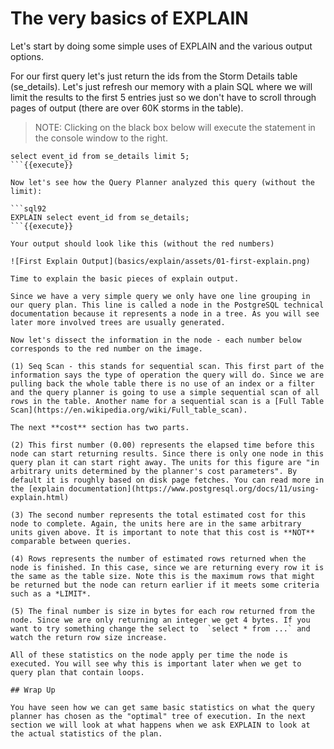 # The very basics of EXPLAIN

Let's start by doing some simple uses of EXPLAIN and the various output options.

For our first query let's just return the ids from the Storm Details table (se_details). Let's just refresh our memory with a plain SQL where we will limit the results to the first 5 entries just so we don't have to scroll through pages of output (there are over 60K storms in the table).
> NOTE: Clicking on the black box below will execute the statement in the console window to the right.


```sql92 
select event_id from se_details limit 5;
```{{execute}} 

Now let's see how the Query Planner analyzed this query (without the limit):

```sql92
EXPLAIN select event_id from se_details;
```{{execute}}

Your output should look like this (without the red numbers)

![First Explain Output](basics/explain/assets/01-first-explain.png)

Time to explain the basic pieces of explain output. 

Since we have a very simple query we only have one line grouping in our query plan. This line is called a node in the PostgreSQL technical documentation because it represents a node in a tree. As you will see later more involved trees are usually generated. 
  
Now let's dissect the information in the node - each number below corresponds to the red number on the image. 

(1) Seq Scan - this stands for sequential scan. This first part of the information says the type of operation the query will do. Since we are pulling back the whole table there is no use of an index or a filter and the query planner is going to use a simple sequential scan of all rows in the table. Another name for a sequential scan is a [Full Table Scan](https://en.wikipedia.org/wiki/Full_table_scan).

The next **cost** section has two parts.  

(2) This first number (0.00) represents the elapsed time before this node can start returning results. Since there is only one node in this query plan it can start right away. The units for this figure are "in arbitrary units determined by the planner's cost parameters". By default it is roughly based on disk page fetches. You can read more in the [explain documentation](https://www.postgresql.org/docs/11/using-explain.html) 

(3) The second number represents the total estimated cost for this node to complete. Again, the units here are in the same arbitrary units given above. It is important to note that this cost is **NOT** comparable between queries.   

(4) Rows represents the number of estimated rows returned when the node is finished. In this case, since we are returning every row it is the same as the table size. Note this is the maximum rows that might be returned but the node can return earlier if it meets some criteria such as a *LIMIT*.

(5) The final number is size in bytes for each row returned from the node. Since we are only returning an integer we get 4 bytes. If you want to try something change the select to  `select * from ...` and watch the return row size increase. 

All of these statistics on the node apply per time the node is executed. You will see why this is important later when we get to query plan that contain loops.   

## Wrap Up

You have seen how we can get same basic statistics on what the query planner has chosen as the "optimal" tree of execution. In the next section we will look at what happens when we ask EXPLAIN to look at the actual statistics of the plan.